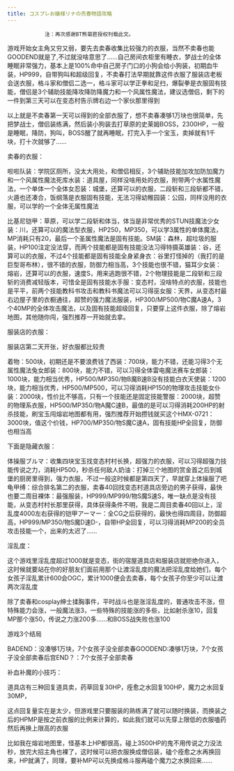 ```yaml
---
title: コスプレお嬢様リナの売春物語攻略
---
```


                注：再次感谢BT熊菊苣授权刊载此文。

游戏开始女主角又穷又弱，要先去卖春收集比较强力的衣服，当然不卖春也能GOODEND就是了,不过就没啥意思了……自己房间衣柜里有睡衣，梦战士的全体睡眠非常强力，基本上是100%命中自己房子门口的小狗会给小狗装，初期血牛装，HP999，自带狗叫和超级回复，不卖春打法早期就靠这件衣服了服装店老板会送衣服，格斗家和僧侣二选一，格斗家可以学正拳和足扫，爆裂拳是衣服固有技能，僧侣是3个辅助技能降攻降防降魔力和一个风属性魔法，建议选僧侣，剩下的一件到第三天可以在变态村告示牌右边一个家伙那里得到

以上就是不卖春第一天可以得到的全部衣服了，想不卖春凑够1万块也很简单，先把梦战士，僧侣装练满，然后装小狗装去打草原的史莱姆BOSS，2300HP，一般是睡眠，降防，狗叫，BOSS醒了就再睡眠，打完入手一个宝玉，卖掉就有1千块，打十次就够了……

卖春的衣服：

啦啦队装：学院区厕所，没太大用处，和僧侣相反，3个辅助技能加攻加防加魔力和一个风属性魔法死库水装：道具屋，同样没啥用处的衣服，附带两个水属性魔法，一个单体一个全体女忍装：城堡，还算可以的衣服，二段斩和三段斩都不错，火遁也还凑合，饭纲落是衣服固有技能，无法习得幼稚园装：公园，同样没用的衣服，可以学的一个全体无属性魔法

比基尼铠甲：草原，可以学二段斩和体当，体当是非常优秀的STUN技魔法少女装：川，还算可以的魔法型衣服，HP250，MP350，可以学3属性的单体魔法，MP消耗只有20，最后一个圣属性魔法是固有技能。SM装：森林，超垃圾的服装，HP100注定没法穿，而两个技能都是固有技能没法习得特摄英雄装：谷，还算可以的衣服，不过4个技能都是固有技能全身紧身衣：谷里打怪掉的（我打的是巨型哥布林），很不错的衣服，防御力相当高，3个技能也很不错，猫耳少女装：熔岩，还算可以的衣服，速度S，用来逃跑很不错，2个物理技能是二段斩和三段斩的消费减轻版本，可惜全是固有技能水手服：变态村，没啥特点的衣服，技能也是平平，前两个技能教科书攻击和教科书魔法可以习得巫女服：天界，从变态村最右边屋子里的衣橱通往，超赞的强力魔法服装，HP300/MP500/物C魔A速A，3个40MP的全体攻击魔法，以及固有技能超级回复，只要穿上这件衣服，除了熔岩地图，其他随你闯，强烈推荐一开始就去拿。

服装店的衣服：

服装店第二天开张，好衣服都比较贵

着物：500块，初期还是不要浪费钱了西装：700块，能力不错，还能习得3个无属性魔法兔女郎装：800块，能力不错，可以习得全体雷电魔法赛车女郎装：1000块，能力相当优秀，HP500/MP350/物B魔B速B没有技能白衣天使装：1200块，能力相当优秀，HP500/MP500，可以习得消耗HP150的物理攻击技能女仆装：2000块，性价比不够高，只有一个技能还是固定技能警服：2000块，超赞的物理系衣服，HP500/MP350/物A魔C速B，最值的是可以习得消耗200HP的射杀技能，刷宝玉闯熔岩地图都有用，强烈推荐开始攒钱就买这个HMX-0721：3000块，值这个价钱，HP700/MP350/物S魔C速A，固有技能HP全回复，防御也相当高

下面是隐藏衣服：

体操服ブルマ：收集四块宝玉找变态村村长换，超强力的衣服，可以习得超强力技能传说之力，消耗HP500，秒杀任何敌人奶油：打掉三个地图的赏金首之后到城堡的厨房里得到，强力衣服，不过一般这时候都是第四天了，早就穿上体操服了吧龟甲缚：综合排名第二的衣服，卖春40回找变态村道具店旁边的男子获得，最快也要二周目裸体：最强服装，HP999/MP999/物S魔S速S，唯一缺点是没有技能，从变态村村长那里获得，具体获得条件不明，我是二周目卖春40回以上，淫乱度4000左右获得的铠甲アーマー：全CG之后获得的，最快也得四周目，防御超高，HP999/MP350/物S魔D速D-，自带HP全回复，可以习得消耗MP200的全员攻击技能一个，出来的太迟了……

淫乱度：

这个游戏里淫乱度超过1000就是变态，街的宿屋道具店和服装店就拒绝你进入，这时候就要站在你的好朋友们面前用那个让渡淫乱度的魔法把淫乱度给她们，每个女孩子淫乱累计600会OGC，累计1000便会去卖春，每个女孩子你至少可以让渡两次淫乱度

除了卖春和cosplay绅士揉胸事件，平时战斗也是涨淫乱度的，普通攻击不涨，但特殊能力会涨，一般魔法涨3，一些特殊的技能涨的多些，比如射杀涨10，回复MP那个涨50，传说之力涨200多……和BOSS战失败也涨100

游戏3个结局

BADEND：没凑够1万块，7个女孩子没全部卖春GOODEND:凑够1万块，7个女孩子没全部卖春后宫END？：7个女孩子全部卖春

补血补魔的小技巧：

道具店有三种回复道具卖，药草回复30HP，痊愈之水回复100HP，魔力之水回复30MP，

这点回复量实在是太少，但游戏里只要服装的熟练满了就可以随时换装，而换装之后的HPMP是按之前衣服的比例来计算的，如此我们就可以先穿上限低的衣服嗑药然后再换上限高的衣服

比如我在熔岩地图里，怪基本上HP都很高，碰上3500HP的鬼不用传说之力没法秒，放完大招主角也裸了，这时候可以把衣服换成僧侣装，磕个痊愈之水再换回来，HP就满了，同理，要补MP可以先换成格斗服再磕个魔力之水换回来……
              
